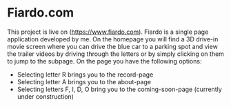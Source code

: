 # Fiardo.com

This project is live on (https://www.fiardo.com).
Fiardo is a single page application developed by me.
On the homepage you will find a 3D drive-in movie screen where you can drive the blue car to a parking spot and view the trailer videos by driving through the letters or by simply clicking on them to jump to the subpage.
On the page you have the following options:
* Selecting letter R brings you to the record-page
* Selecting letter A brings you to the about-page
* Selecting letters F, I, D, O bring you to the coming-soon-page (currently under construction)
                
